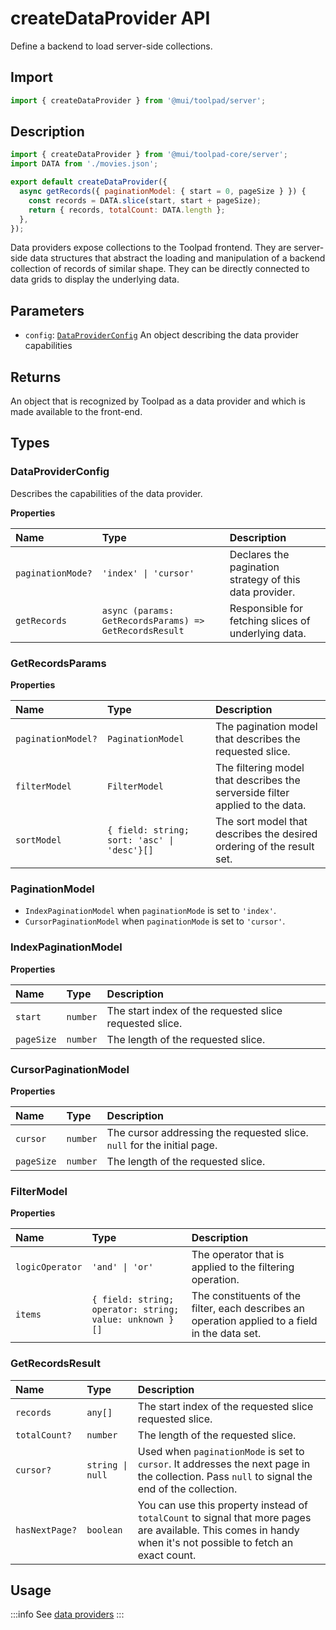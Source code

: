 # createDataProvider API

<p class="description">Define a backend to load server-side collections.</p>

## Import

```jsx
import { createDataProvider } from '@mui/toolpad/server';
```

## Description

```jsx
import { createDataProvider } from '@mui/toolpad-core/server';
import DATA from './movies.json';

export default createDataProvider({
  async getRecords({ paginationModel: { start = 0, pageSize } }) {
    const records = DATA.slice(start, start + pageSize);
    return { records, totalCount: DATA.length };
  },
});
```

Data providers expose collections to the Toolpad frontend. They are server-side data structures that abstract the loading and manipulation of a backend collection of records of similar shape. They can be directly connected to data grids to display the underlying data.

## Parameters

- `config`: [`DataProviderConfig`](#dataproviderconfig) An object describing the data provider capabilities

## Returns

An object that is recognized by Toolpad as a data provider and which is made available to the front-end.

## Types

### DataProviderConfig

Describes the capabilities of the data provider.

**Properties**

| Name              | Type                                                   | Description                                             |
| :---------------- | :----------------------------------------------------- | :------------------------------------------------------ |
| `paginationMode?` | `'index' \| 'cursor'`                                  | Declares the pagination strategy of this data provider. |
| `getRecords`      | `async (params: GetRecordsParams) => GetRecordsResult` | Responsible for fetching slices of underlying data.     |

### GetRecordsParams

**Properties**

| Name               | Type                                        | Description                                                                   |
| :----------------- | :------------------------------------------ | :---------------------------------------------------------------------------- |
| `paginationModel?` | `PaginationModel`                           | The pagination model that describes the requested slice.                      |
| `filterModel`      | `FilterModel`                               | The filtering model that describes the serverside filter applied to the data. |
| `sortModel`        | `{ field: string; sort: 'asc' \| 'desc'}[]` | The sort model that describes the desired ordering of the result set.         |

### PaginationModel

- `IndexPaginationModel` when `paginationMode` is set to `'index'`.
- `CursorPaginationModel` when `paginationMode` is set to `'cursor'`.

### IndexPaginationModel

**Properties**

| Name       | Type     | Description                                             |
| :--------- | :------- | :------------------------------------------------------ |
| `start`    | `number` | The start index of the requested slice requested slice. |
| `pageSize` | `number` | The length of the requested slice.                      |

### CursorPaginationModel

**Properties**

| Name       | Type     | Description                                                             |
| :--------- | :------- | :---------------------------------------------------------------------- |
| `cursor`   | `number` | The cursor addressing the requested slice. `null` for the initial page. |
| `pageSize` | `number` | The length of the requested slice.                                      |

### FilterModel

**Properties**

| Name            | Type                                                    | Description                                                                                     |
| :-------------- | :------------------------------------------------------ | :---------------------------------------------------------------------------------------------- |
| `logicOperator` | `'and' \| 'or'`                                         | The operator that is applied to the filtering operation.                                        |
| `items`         | `{ field: string; operator: string; value: unknown }[]` | The constituents of the filter, each describes an operation applied to a field in the data set. |

### GetRecordsResult

| Name           | Type             | Description                                                                                                                                                    |
| :------------- | :--------------- | :------------------------------------------------------------------------------------------------------------------------------------------------------------- |
| `records`      | `any[]`          | The start index of the requested slice requested slice.                                                                                                        |
| `totalCount?`  | `number`         | The length of the requested slice.                                                                                                                             |
| `cursor?`      | `string \| null` | Used when `paginationMode` is set to `cursor`. It addresses the next page in the collection. Pass `null` to signal the end of the collection.                  |
| `hasNextPage?` | `boolean`        | You can use this property instead of `totalCount` to signal that more pages are available. This comes in handy when it's not possible to fetch an exact count. |

## Usage

:::info
See [data providers](/toolpad/studio/concepts/data-providers/)
:::

